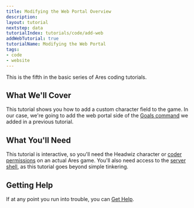 ```yaml
---
title: Modifying the Web Portal Overview
description: 
layout: tutorial
nextstep: data
tutorialIndex: tutorials/code/add-web
addWebTutorial: true
tutorialName: Modifying the Web Portal
tags:
- code
- website
---
```


This is the fifth in the basic series of Ares coding tutorials.

## What We'll Cover

This tutorial shows you how to add a custom character field to the game.  In our case, we're going to add the web portal side of the [Goals command](/tutorials/code/add-cmd) we added in a previous tutorial.

## What You'll Need

This tutorial is interactive, so you'll need the Headwiz character or [coder permissions](/tutorials/manage/roles.html) on an actual Ares game.  You'll also need access to the [server shell](/tutorials/manage/server-shell.html), as this tutorial goes beyond simple tinkering.

## Getting Help

If at any point you run into trouble, you can [Get Help](/feedback.html).